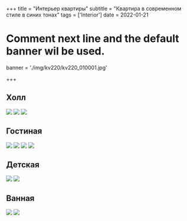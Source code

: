 +++
title = "Интерьер квартиры"
subtitle = "Квартира в современном стиле в синих тонах"
tags = ['Interior']
date = 2022-01-21

# Comment next line and the default banner wil be used.
banner = './img/kv220/kv220_010001.jpg'

+++

## Холл

![](/img/kv220/kv220_010003.jpg)
![](/img/kv220/kv220_010005.jpg)
![](/img/kv220/kv220_010007.jpg)

## Гостиная

![](/img/kv220/kv220_010001.jpg)
![](/img/kv220/kv220_010002.jpg)
![](/img/kv220/kv220_010004.jpg)
![](/img/kv220/kv220_010006.jpg)

## Детская

![](/img/kv220/kv220_010011.jpg)
![](/img/kv220/kv220_010012.jpg)

## Ванная

![](/img/kv220/kv220_010016.jpg)
![](/img/kv220/kv220_010017.jpg)
